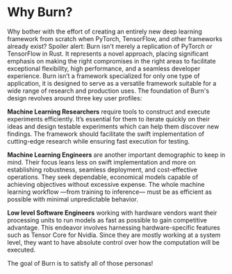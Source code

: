 # Why Burn?

Why bother with the effort of creating an entirely new deep learning framework from scratch when
PyTorch, TensorFlow, and other frameworks already exist? Spoiler alert: Burn isn't merely a
replication of PyTorch or TensorFlow in Rust. It represents a novel approach, placing significant
emphasis on making the right compromises in the right areas to facilitate exceptional flexibility,
high performance, and a seamless developer experience. Burn isn’t a framework specialized for only
one type of application, it is designed to serve as a versatile framework suitable for a wide range
of research and production uses. The foundation of Burn's design revolves around three key user
profiles:

**Machine Learning Researchers** require tools to construct and execute experiments efficiently.
It’s essential for them to iterate quickly on their ideas and design testable experiments which can
help them discover new findings. The framework should facilitate the swift implementation of
cutting-edge research while ensuring fast execution for testing.

**Machine Learning Engineers** are another important demographic to keep in mind. Their focus leans
less on swift implementation and more on establishing robustness, seamless deployment, and
cost-effective operations. They seek dependable, economical models capable of achieving objectives
without excessive expense. The whole machine learning workflow —from training to inference— must be
as efficient as possible with minimal unpredictable behavior.

**Low level Software Engineers** working with hardware vendors want their processing units to run
models as fast as possible to gain competitive advantage. This endeavor involves harnessing
hardware-specific features such as Tensor Core for Nvidia. Since they are mostly working at a system
level, they want to have absolute control over how the computation will be executed.

The goal of Burn is to satisfy all of those personas!
